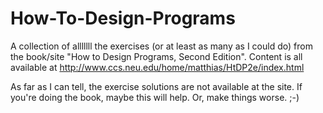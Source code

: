 # How-To-Design-Programs

A collection of alllllll the exercises (or at least as many as I could do) from the book/site "How to Design Programs, Second Edition". Content is all available at http://www.ccs.neu.edu/home/matthias/HtDP2e/index.html

As far as I can tell, the exercise solutions are not available at the site. If you're doing the book, maybe this will help. Or, make things worse. ;-)
